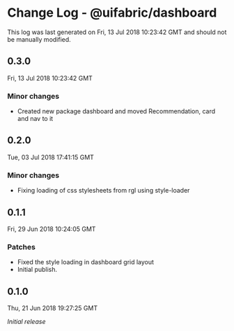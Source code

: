 # Change Log - @uifabric/dashboard

This log was last generated on Fri, 13 Jul 2018 10:23:42 GMT and should not be manually modified.

## 0.3.0
Fri, 13 Jul 2018 10:23:42 GMT

### Minor changes

- Created new package dashboard and moved Recommendation, card and nav to it 

## 0.2.0
Tue, 03 Jul 2018 17:41:15 GMT

### Minor changes

- Fixing loading of css stylesheets from rgl using style-loader

## 0.1.1
Fri, 29 Jun 2018 10:24:05 GMT

### Patches

- Fixed the style loading in dashboard grid layout
- Initial publish.

## 0.1.0
Thu, 21 Jun 2018 19:27:25 GMT

*Initial release*

